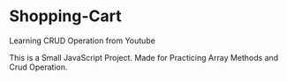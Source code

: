 # Shopping-Cart
Learning CRUD Operation from Youtube

This is a Small JavaScript Project.
Made for Practicing Array Methods and Crud Operation.
